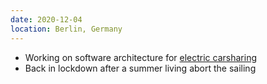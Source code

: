 ```yaml
---
date: 2020-12-04
location: Berlin, Germany
---
```

* Working on software architecture for [electric carsharing](https://www.we-share.io)
* Back in lockdown after a summer living abort the sailing
